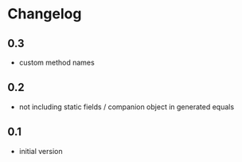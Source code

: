 # Changelog

## 0.3
* custom method names

## 0.2
* not including static fields / companion object in generated equals

## 0.1
* initial version